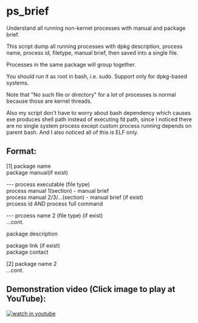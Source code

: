 # ps_brief
Understand all running non-kernel processes with manual and package brief.  

This script dump all running processes with dpkg description, process name, process id, filetype, manual brief, then saved into a single file. 

Processes in the same package will group together.   

You should run it as root in bash, i.e. sudo. Support only for dpkg-based systems.  

Note that "No such file or directory" for a lot of processes is normal because those are kernel threads.  

Also my script don't have to worry about bash dependency which causes exe produces shell path instead of executing fd path, since I noticed there are no single system process except custom process running depends on parent bash. And I also noticed all of this is ELF only.

## Format: ##

[1] package name  
package manual(if exist)  
  
--- process executable  (file type)  
process manual 1(section) - manual brief  
process manual 2/3/...(section) - manual brief (if exist)  
prcoess id AND process full command  
  
--- prcoess name 2 (file type) (if exist)  
...cont.  
  
package description  
  
package link (if exist)  
package contact  
  
[2] package name 2  
...cont.  
  

## Demonstration video (Click image to play at YouTube): ##

[![watch in youtube](https://i.ytimg.com/vi/dU1iM8Wu6OA/hqdefault.jpg)](https://www.youtube.com/watch?v=dU1iM8Wu6OA "ps brief")


